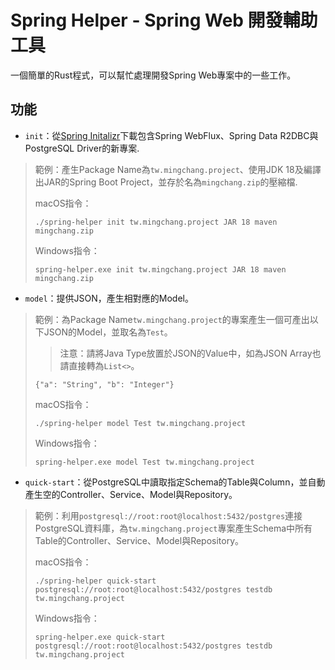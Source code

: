 # Spring Helper - Spring Web 開發輔助工具

一個簡單的Rust程式，可以幫忙處理開發Spring Web專案中的一些工作。

## 功能

- `init`：從[Spring Initalizr](https://start.spring.io)下載包含Spring WebFlux、Spring Data R2DBC與PostgreSQL Driver的新專案.

> 範例：產生Package Name為`tw.mingchang.project`、使用JDK 18及編譯出JAR的Spring Boot Project，並存於名為`mingchang.zip`的壓縮檔.
>
> macOS指令：
> ```
> ./spring-helper init tw.mingchang.project JAR 18 maven mingchang.zip
> ```
>
> Windows指令：
> ```
> spring-helper.exe init tw.mingchang.project JAR 18 maven mingchang.zip
> ```

- `model`：提供JSON，產生相對應的Model。
> 範例：為Package Name`tw.mingchang.project`的專案產生一個可產出以下JSON的Model，並取名為`Test`。
> > 注意：請將Java Type放置於JSON的Value中，如為JSON Array也請直接轉為`List<>`。
> ```
> {"a": "String", "b": "Integer"}
> ```
>
> macOS指令：
> ```
> ./spring-helper model Test tw.mingchang.project
> ```
>
> Windows指令：
> ```
> spring-helper.exe model Test tw.mingchang.project
> ```
- `quick-start`：從PostgreSQL中讀取指定Schema的Table與Column，並自動產生空的Controller、Service、Model與Repository。
> 範例：利用`postgresql://root:root@localhost:5432/postgres`連接PostgreSQL資料庫，為`tw.mingchang.project`專案產生Schema中所有Table的Controller、Service、Model與Repository。
>
> macOS指令：
> ```
> ./spring-helper quick-start postgresql://root:root@localhost:5432/postgres testdb tw.mingchang.project
> ```
>
> Windows指令：
> ```
> spring-helper.exe quick-start postgresql://root:root@localhost:5432/postgres testdb tw.mingchang.project
> ```
